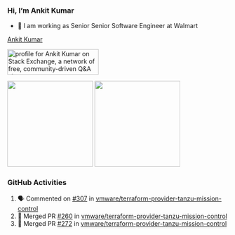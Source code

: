 ### Hi, I’m Ankit Kumar

- 💼 I am working as Senior Senior Software Engineer at Walmart

<p class="LI-profile-badge"  data-version="v1" data-size="large" data-locale="en_US" data-type="vertical" data-theme="dark" data-vanity="ankit-kumar-14508985"><a class="LI-simple-link" href='https://in.linkedin.com/in/ankit-kumar-14508985?trk=profile-badge'>Ankit Kumar</a></p>

<a href="https://stackexchange.com/users/4955155">
    <img src="https://stackexchange.com/users/flair/4955155.png" width="208" height="58" alt="profile for Ankit Kumar on Stack Exchange, a network of free, community-driven Q&amp;A sites" title="profile for Ankit Kumar on Stack Exchange, a network of free, community-driven Q&amp;A sites">
</a>



<!-- ### GitHub Stats
![Github stats](https://github-readme-stats.vercel.app/api?username=ankitsny&count_private=true&show_icons=true&theme=tokyonight)
 -->
<p>
        <img height="195" src="https://github-readme-stats.vercel.app/api?username=ankitsny&show_icons=true&theme=tokyonight&count_private=true" />
        <img height="195" src="https://github-readme-stats.vercel.app/api/top-langs/?username=ankitsny&theme=tokyonight&layout=compact&hide_langs_below=1" />    
</p>

### GitHub Activities
<!--START_SECTION:activity-->
1. 🗣 Commented on [#307](https://github.com/vmware/terraform-provider-tanzu-mission-control/pull/307#issuecomment-1780791461) in [vmware/terraform-provider-tanzu-mission-control](https://github.com/vmware/terraform-provider-tanzu-mission-control)
2. 🎉 Merged PR [#260](https://github.com/vmware/terraform-provider-tanzu-mission-control/pull/260) in [vmware/terraform-provider-tanzu-mission-control](https://github.com/vmware/terraform-provider-tanzu-mission-control)
3. 🎉 Merged PR [#272](https://github.com/vmware/terraform-provider-tanzu-mission-control/pull/272) in [vmware/terraform-provider-tanzu-mission-control](https://github.com/vmware/terraform-provider-tanzu-mission-control)
<!--END_SECTION:activity-->
